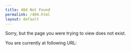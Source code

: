 ```yaml
---
title: 404 Not Found
permalink: /404.html
layout: default
---
```

<p>
Sorry, but the page you were trying to view does not exist.</p>


You are currently at following URL:
<p id="pageurl"></p>
